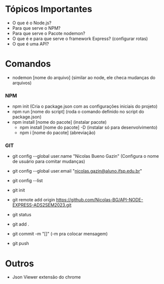 # Tópicos Importantes

- O que é o Node.js?
- Para que serve o NPM?
- Para que serve o Pacote nodemon?
- O que é e para que serve o framework Express? (configurar rotas)
- O que é uma API?


# Comandos

- nodemon [nome do arquivo] (similar ao node, ele checa mudanças do arquivos)

### NPM
- npm init (Cria o package.json com as configurações iniciais do projeto)
- npm run [nome do script] (roda o comando definido no script do package.json)
- npm install [nome do pacote] (instalar pacote)
    - npm install [nome do pacote] -D (instalar só para desenvolvimento)
    - npm i [nome do pacote] (abreviação)


### GIT

- git config --global user.name "Nicolas Bueno Gazin" (Configura o nome de usuário para comitar mudanças)
- git config --global user.email "nicolas.gazin@aluno.ifsp.edu.br"
- git config --list

- git init
- git remote add origin https://github.com/Nicolas-BG/API-NODE-EXPRESS-ADS2SEM2023.git
- git status
- git add .
- git commit -m "[]" (-m pra colocar mensagem)
- git push

# Outros

- Json Viewer extensão do chrome